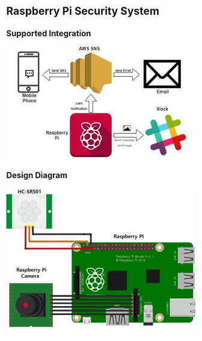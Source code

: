 # Raspberry Pi Security System

## Supported Integration
![alt text](https://github.com/simonsongirang/Home-Security/blob/master/diagrams/Supported%20Integrations.jpg)

## Design Diagram
![alt text](https://github.com/simonsongirang/Home-Security/blob/master/diagrams/Network%20Diagram.jpg)
